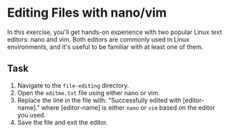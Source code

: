 # Editing Files with nano/vim

In this exercise, you'll get hands-on experience with two popular Linux text editors: nano and vim. Both editors are commonly used in Linux environments, and it's useful to be familiar with at least one of them.

## Task

1. Navigate to the `file-editing` directory.
2. Open the `editme.txt` file using either nano or vim.
3. Replace the line in the file with: "Successfully edited with [editor-name]." where [editor-name] is either `nano` or `vim` based on the editor you used.
4. Save the file and exit the editor.
